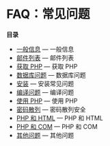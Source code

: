 FAQ：常见问题
=============

**目录**

-   [一般信息](/faq/general.html) — 一般信息
-   [邮件列表](/faq/mailinglist.html) — 邮件列表
-   [获取 PHP](/faq/obtaining.html) — 获取 PHP
-   [数据库问题](/faq/databases.html) — 数据库问题
-   [安装](/faq/installation.html) — 安装常见问题
-   [编译问题](/faq/build.html) — 编译问题
-   [使用 PHP](/faq/using.html) — 使用 PHP
-   [密码散列](/faq/passwords.html) — 密码散列安全
-   [PHP 和 HTML](/faq/html.html) — PHP 和 HTML
-   [PHP 和 COM](/faq/com.html) — PHP 和 COM
-   [其他问题](/faq/misc.html) — 其他问题
